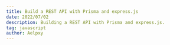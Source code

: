 ```yaml
---
title: Build a REST API with Prisma and express.js
date: 2022/07/02
description: Building a REST API with Prisma and express.js.
tag: javascript
author: Aelpxy
---
```


